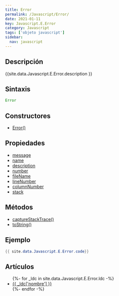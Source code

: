 ```yaml
---
title: Error
permalink: /Javascript/Error/
date: 2021-01-11
key: Javascript.E.Error
category: Javascript
tags: ['objeto javascript']
sidebar: 
  nav: javascript
---
```


## Descripción
{{site.data.Javascript.E.Error.description }}

## Sintaxis
~~~javascript
Error
~~~

## Constructores
* [Error()](/Javascript/Error/Error/)

## Propiedades
* [message](/Javascript/Error/message/)
* [name](/Javascript/Error/name/)
* [description](/Javascript/Error/description/)
* [number](/Javascript/Error/number/)
* [fileName](/Javascript/Error/fileName/)
* [lineNumber](/Javascript/Error/lineNumber/)
* [columnNumber](/Javascript/Error/columnNumber/)
* [stack](/Javascript/Error/stack/)

## Métodos
* [captureStackTrace()](/Javascript/Error/captureStackTrace/)
* [toString()](/Javascript/Error/toString/)

## Ejemplo
~~~java
{{ site.data.Javascript.E.Error.code}}
~~~

## Artículos
<ul>
{%- for _ldc in site.data.Javascript.E.Error.ldc -%}
   <li>
       <a href="{{_ldc['url'] }}">{{ _ldc['nombre'] }}</a>
   </li>
{%- endfor -%}
</ul>
